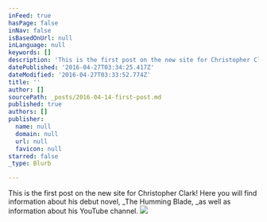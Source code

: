 ```yaml
---
inFeed: true
hasPage: false
inNav: false
isBasedOnUrl: null
inLanguage: null
keywords: []
description: 'This is the first post on the new site for Christopher Clark! Here you will find information about his debut novel, The Humming Blade, as well as information about his YouTube channel.'
datePublished: '2016-04-27T03:34:25.417Z'
dateModified: '2016-04-27T03:33:52.774Z'
title: ''
author: []
sourcePath: _posts/2016-04-14-first-post.md
published: true
authors: []
publisher:
  name: null
  domain: null
  url: null
  favicon: null
starred: false
_type: Blurb

---
```

This is the first post on the new site for Christopher Clark! Here you will find information about his debut novel, _The Humming Blade, _as well as information about his YouTube channel.
![](https://the-grid-user-content.s3-us-west-2.amazonaws.com/fea317dc-ec75-4c92-a14a-4c1085d0e513.jpg)